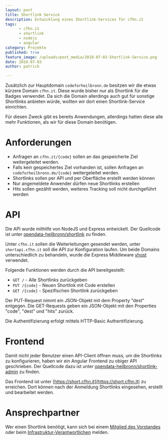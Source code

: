 ```yaml
---
layout: post
title: Shortlink Service 
description: Entwicklung eines Shortlink-Services für cfhn.it
tags: 
      - cfhn.it
      - shortlink
      - nodejs
      - angular
category: Projekte  
published: true
feature_image: /uploads/post_media/2018-07-03-Shortlink-Service.png
date: 2018-07-03
author: patrick

---
```

Zusätzlich zur Hauptdomain `codeforheilbronn.de` besitzen wir die etwas kürzere Domain `cfhn.it`. Diese wurde bisher nur als Shortlink für die Badges verwendet. Da sich die Domain allerdings auch gut für sonstige Shortlinks anbieten würde, wollten wir dort einen Shortlink-Service einrichten.

Für diesen Zweck gibt es bereits Anwendungen, allerdings hatten diese alle mehr Funktionen, als wir für diese Domain benötigen. 

# Anforderungen

- Anfragen an `cfhn.it/{code}` sollen an das gespeicherte Ziel weitergeleitet werden.
- Falls kein gespeichertes Ziel vorhanden ist, sollen Anfragen an `codeforheilbronn.de/{code}` weitergeleitet werden.
- Shortlinks sollen per API und per Oberfläche erstellt werden können
- Nur angemeldete Anwender dürfen neue Shortlinks erstellen
- Hits sollen gezählt werden, weiteres Tracking soll nicht durchgeführt werden

# API
Die API wurde mithilfe von NodeJS und Express entwickelt. Der Quellcode ist unter [opendata-heilbronn/shortlink](https://github.com/opendata-heilbronn/shortlink) zu finden.

Unter `cfhn.it` sollen die Weiterleitungen gesendet werden, unter `shortapi.cfhn.it` soll die API zur Konfiguration laufen. Um beide Domains unterschiedlich zu behandeln, wurde die Express Middleware [vhost](https://github.com/expressjs/vhost) verwendet. 

Folgende Funktionen werden durch die API bereitgestellt:

- `GET /` - Alle Shortlinks zurückgeben
- `PUT /{code}` - Neuen Shortlink mit Code erstellen
- `GET /{code}` - Spezifischen Shortlink zurückgeben

Der PUT-Request nimmt ein JSON-Objekt mit dem Property "dest" entgegen. Die GET-Requests geben ein JSON-Objekt mit den Properties "code", "dest" und "hits" zurück.

Die Authentifizierung erfolgt mittels HTTP-Basic Authentifizierung.

# Frontend

Damit nicht jeder Benutzer einen API-Client öffnen muss, um die Shortlinks zu konfigurieren, haben wir ein Angular Frontend zu obiger API geschrieben. Der Quellcode dazu ist unter [opendata-heilbronn/shortlink-admin](https://github.com/opendata-heilbronn/shortlink-admin) zu finden.

Das Frontend ist unter [https://short.cfhn.it](https://short.cfhn.it) zu erreichen. Dort können nach der Anmeldung Shortlinks eingesehen, erstellt und bearbeitet werden.

# Ansprechpartner
Wer einen Shortlink benötigt, kann sich bei einem [Mitglied des Vorstandes](/verein#vorstand) oder beim [Infrastruktur-Verantwortlichen](https://t.me/patrick246) melden.